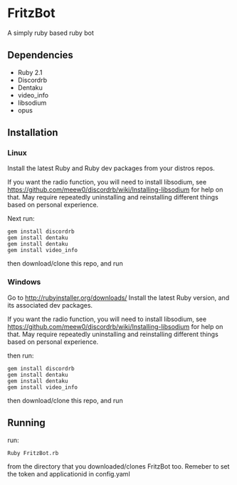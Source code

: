 # FritzBot

A simply ruby based ruby bot

## Dependencies
* Ruby 2.1
* Discordrb
* Dentaku
* video_info
* libsodium
* opus

## Installation

### Linux

Install the latest Ruby and Ruby dev packages from your distros repos.

If you want the radio function, you will need to install libsodium, see
https://github.com/meew0/discordrb/wiki/Installing-libsodium
for help on that. May require repeatedly uninstalling and reinstalling different things
based on personal experience.

Next run: 

    gem install discordrb
    gem install dentaku
    gem install dentaku
    gem install video_info
    
    
then download/clone this repo, and run

    
### Windows



Go to http://rubyinstaller.org/downloads/
Install the latest Ruby version, and its associated dev packages.

If you want the radio function, you will need to install libsodium, see
https://github.com/meew0/discordrb/wiki/Installing-libsodium
for help on that. May require repeatedly uninstalling and reinstalling different things
based on personal experience.

then run: 

    gem install discordrb
    gem install dentaku
    gem install dentaku
    gem install video_info
    
then download/clone this repo, and run
    
## Running

run: 

    Ruby FritzBot.rb
from the directory that you downloaded/clones FritzBot too.
Remeber to set the token and applicationid in config.yaml

 
